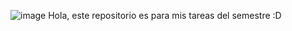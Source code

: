 ![image](https://github.com/user-attachments/assets/57d477f8-71a5-4d84-80f6-2f29b021eec8)
Hola, este repositorio es para mis tareas del semestre :D
